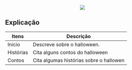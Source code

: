 <div align="center">
  <img src="https://cdn.discordapp.com/attachments/623517968135094307/635586988237520916/Screenshot_1s.png"><br>
</div>

## Explicação
| Itens        | Descrição                        |
| ------------ | -------------------------------- |
| Inicio       | Descreve sobre o halloween.      |
| Histórias    | Cita alguns contos do halloween  | 
| Contos       | Cita algumas histórias sobre o hallowen |    
